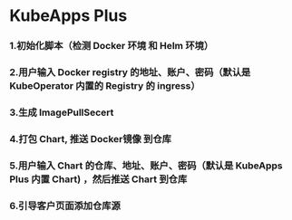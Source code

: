 # KubeApps Plus

### 1.初始化脚本（检测 Docker 环境 和 Helm 环境）

### 2.用户输入 Docker registry 的地址、账户、密码（默认是 KubeOperator 内置的 Registry 的 ingress）
   
### 3.生成 ImagePullSecert

### 4.打包 Chart, 推送 Docker镜像 到仓库

### 5.用户输入 Chart 的仓库、地址、账户、密码（默认是 KubeApps Plus 内置 Chart) ，然后推送 Chart 到仓库

### 6.引导客户页面添加仓库源